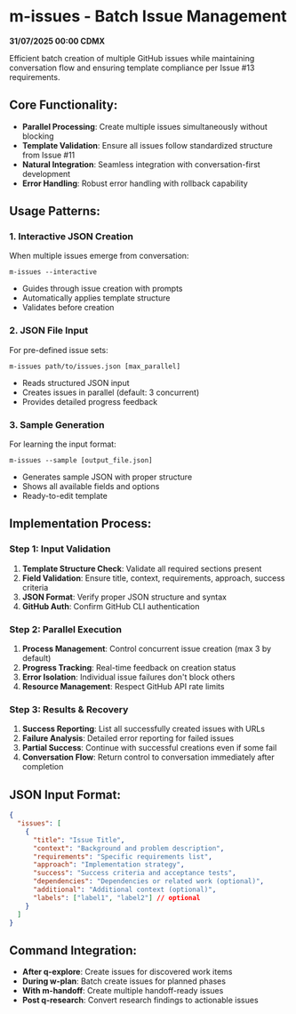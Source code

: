 # m-issues - Batch Issue Management

**31/07/2025 00:00 CDMX**

Efficient batch creation of multiple GitHub issues while maintaining conversation flow and ensuring template compliance per Issue #13 requirements.

## Core Functionality:
- **Parallel Processing**: Create multiple issues simultaneously without blocking
- **Template Validation**: Ensure all issues follow standardized structure from Issue #11
- **Natural Integration**: Seamless integration with conversation-first development
- **Error Handling**: Robust error handling with rollback capability

## Usage Patterns:

### 1. Interactive JSON Creation
When multiple issues emerge from conversation:
```
m-issues --interactive
```
- Guides through issue creation with prompts
- Automatically applies template structure
- Validates before creation

### 2. JSON File Input
For pre-defined issue sets:
```
m-issues path/to/issues.json [max_parallel]
```
- Reads structured JSON input
- Creates issues in parallel (default: 3 concurrent)
- Provides detailed progress feedback

### 3. Sample Generation
For learning the input format:
```
m-issues --sample [output_file.json]
```
- Generates sample JSON with proper structure
- Shows all available fields and options
- Ready-to-edit template

## Implementation Process:

### Step 1: Input Validation
1. **Template Structure Check**: Validate all required sections present
2. **Field Validation**: Ensure title, context, requirements, approach, success criteria
3. **JSON Format**: Verify proper JSON structure and syntax
4. **GitHub Auth**: Confirm GitHub CLI authentication

### Step 2: Parallel Execution
1. **Process Management**: Control concurrent issue creation (max 3 by default)
2. **Progress Tracking**: Real-time feedback on creation status
3. **Error Isolation**: Individual issue failures don't block others
4. **Resource Management**: Respect GitHub API rate limits

### Step 3: Results & Recovery
1. **Success Reporting**: List all successfully created issues with URLs
2. **Failure Analysis**: Detailed error reporting for failed issues
3. **Partial Success**: Continue with successful creations even if some fail
4. **Conversation Flow**: Return control to conversation immediately after completion

## JSON Input Format:

```json
{
  "issues": [
    {
      "title": "Issue Title",
      "context": "Background and problem description",
      "requirements": "Specific requirements list",
      "approach": "Implementation strategy",
      "success": "Success criteria and acceptance tests",
      "dependencies": "Dependencies or related work (optional)",
      "additional": "Additional context (optional)",
      "labels": ["label1", "label2"] // optional
    }
  ]
}
```

## Command Integration:
- **After q-explore**: Create issues for discovered work items
- **During w-plan**: Batch create issues for planned phases
- **With m-handoff**: Create multiple handoff-ready issues
- **Post q-research**: Convert research findings to actionable issues